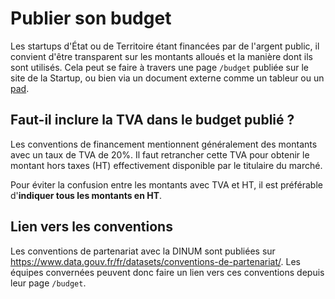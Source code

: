 # Publier son budget

Les startups d'État ou de Territoire étant financées par de l'argent public, il convient d'être transparent sur les montants alloués et la manière dont ils sont utilisés. Cela peut se faire à travers une page `/budget` publiée sur le site de la Startup, ou bien via un document externe comme un tableur ou un [pad](/communaute/travailler-a-beta-gouv/jutilise-les-outils-de-la-communaute/pad).

## Faut-il inclure la TVA dans le budget publié ?

Les conventions de financement mentionnent généralement des montants avec un taux de TVA de 20%. Il faut retrancher cette TVA pour obtenir le montant hors taxes (HT) effectivement disponible par le titulaire du marché.

Pour éviter la confusion entre les montants avec TVA et HT, il est préférable d'**indiquer tous les montants en HT**.

## Lien vers les conventions

Les conventions de partenariat avec la DINUM sont publiées sur https://www.data.gouv.fr/fr/datasets/conventions-de-partenariat/. Les équipes convernées peuvent donc faire un lien vers ces conventions depuis leur page `/budget`.
